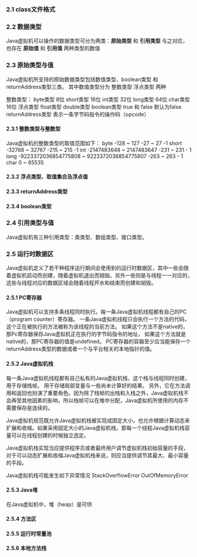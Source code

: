 ### 2.1 class文件格式

### 2.2 数据类型

  Java虚拟机可以操作的数据类型可分为两类：**原始类型** 和 **引用类型**
  与之对应，也存在 **原始值** 和 **引用值** 两种类型的数值

### 2.3 原始类型与值
  Java虚拟机所支持的原始数据类型包括数值类型、boolean类型 和 returnAddress类型三类。
  其中数值类型分为 整数类型 浮点类型 两种

  整数类型：
    byte类型  8位
    short类型 16位
    int类型 32位
    long类型  64位
    char类型 16位
  浮点类型
    float类型
    double类型
  boolean类型
    true 和 false 默认为false
  returnAddress类型
    表示一条字节码指令的操作码（opcode）

#### 2.3.1 整数类型与整数型
  Java虚拟机的整数类型的取值范围如下：
  byte  -128  ~ 127  -27 ~ 27 -1
  short -32768 ~ 32767 -215 ~ 215 -1
  int -2147483648 ~ 2147483647 -231 ~ 231 - 1
  long -9223372036854775808 ~ 9223372036854775807 -263 ~ 263 - 1
  char  0 ~ 65535

#### 2.3.2 浮点类型、取值集合及浮点值
#### 2.3.3 returnAddress类型
#### 2.3.4 boolean类型

### 2.4 引用类型与值
  Java虚拟机有三种引用类型：类类型、数组类型、接口类型。

### 2.5 运行时数据区
  Java虚拟机定义了若干种程序运行期间会使用到的运行时数据区，其中一些会随着虚拟机启动而创建，随着虚拟机退出而销毁。另外一些则是与线程一一对应的，这些与线程对应的数据区域会随着线程开水和结束而创建和销毁。
#### 2.5.1 PC寄存器
  Java虚拟机可以支持多条线程同时执行。每一条Java虚拟机线程都有自己的PC（program counter）寄存器。
  一条Java虚拟机线程只会执行一个方法的代码，这个正在被执行的方法被称为该线程的当前方法。
  如果这个方法不是native的，那Pc寄存器保存Java虚拟机正在执行的字节码指令的地址，
  如果这个方法就是native的，那PC寄存器的值是undefined。
  PC寄存器的容器至少应当能保存一个returnAddress类型的数据或者一个与平台相关的本地指针的值。
#### 2.5.2 Java虚拟机栈
  每一条Java虚拟机线程都有自己私有的Java虚拟机栈，这个栈与线程同时创建，用于存储栈帧。
  用于存储局部变量与一些尚未计算好的结果。
  另外，它在方法调用和返回也扮演了重要角色。因为除了栈帧的出栈和入栈之外，Java虚拟机栈不会再受其他因素的影响，所以栈帧可以在堆中分配，Java虚拟机所使用的内存不需要保存是连续的。

  Java虚拟机规范既允许Java虚拟机栈被实现成固定大小，也允许根据计算动态来扩展和收缩。如果采用固定大小的Java虚拟机栈，那每一个线程Java虚拟机栈容量可以在线程创建的时候独立选定。

  Java虚拟机栈实现当应提供程序员或者最终用户调节虚拟机栈初始容量的手段，对于可以动态扩展和收缩Java虚拟机栈来说，则应当提供调节其最大、最小容量的手段。

  Java虚拟机栈可能发生如下异常情况
  StackOverflowError
  OutOfMemoryError

#### 2.5.3 Java堆
  在Java虚拟机中，堆（heap）是可供
#### 2.5.4 方法区
#### 2.5.5 运行时常量池
#### 2.5.6 本地方法栈
